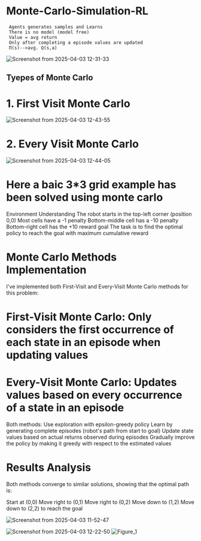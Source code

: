 # Monte-Carlo-Simulation-RL 
     Agents generates samples and Learns​
     There is no model (model free)​
     Value = avg return​
     Only after completing a episode values are updated ​
     Π(s)-->avg. Q(s,a)
![Screenshot from 2025-04-03 12-31-33](https://github.com/user-attachments/assets/c4b1413c-8221-4f64-b605-586e2ad7baed)
     
## Tyepes of Monte Carlo 
# 1. First Visit Monte Carlo 

![Screenshot from 2025-04-03 12-43-55](https://github.com/user-attachments/assets/4f8acfa0-84d3-4270-9503-e130b2fc2190)


# 2. Every Visit Monte Carlo 

![Screenshot from 2025-04-03 12-44-05](https://github.com/user-attachments/assets/7c91d0c9-c29e-462a-8c46-c51fa0513d0c)


 


# Here a baic 3*3 grid example has been solved using monte carlo 
Environment Understanding
  The robot starts in the top-left corner (position 0,0)
  Most cells have a -1 penalty
  Bottom-middle cell has a -10 penalty
  Bottom-right cell has the +10 reward goal
  The task is to find the optimal policy to reach the goal with maximum cumulative reward

# Monte Carlo Methods Implementation
I've implemented both First-Visit and Every-Visit Monte Carlo methods for this problem:

# First-Visit Monte Carlo: Only considers the first occurrence of each state in an episode when updating values
# Every-Visit Monte Carlo: Updates values based on every occurrence of a state in an episode

Both methods:
 Use exploration with epsilon-greedy policy
 Learn by generating complete episodes (robot's path from start to goal)
 Update state values based on actual returns observed during episodes
 Gradually improve the policy by making it greedy with respect to the estimated values

# Results Analysis
Both methods converge to similar solutions, showing that the optimal path is: 
  
  Start at (0,0)
  Move right to (0,1)
  Move right to (0,2)
  Move down to (1,2)
  Move down to (2,2) to reach the goal

![Screenshot from 2025-04-03 11-52-47](https://github.com/user-attachments/assets/61c86ae7-76c6-4b44-84e5-62ea4ffd8f46)


![Screenshot from 2025-04-03 12-22-50](https://github.com/user-attachments/assets/8b3cf8af-786e-4eb4-bf77-5fdc631b2bd5)
![Figure_1](https://github.com/user-attachments/assets/be2f286f-0a5a-495e-8e09-5c8db948255d)
